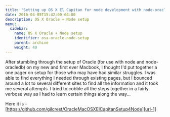 ```yaml
---
title: "Setting up OS X El Capitan for node development with node-oracledb"
date: 2016-04-05T15:42:00-04:00
description: OS X Oracle + Node setup
menu:
  sidebar:
    name: OS X Oracle + Node setup
    identifier: osx-oracle-node-setup
    parent: archive
    weight: 40
---
```


After stumbling through the setup of Oracle (for use with node and node-oracledb) on my new and first ever Macbook, I thought I'd put together a one pager on setup for those who may have had similar struggles. I was able to find everything I needed through existing pages, but I bounced around a lot to several different sites to find all the information and it took me several attempts.  I tried to cobble all the steps together in a fairly verbose way as I had to learn certain things along the way...

Here it is - [https://github.com/gilcrest/OracleMacOSXElCapitanSetup4Node][url-1]

[url-1]: https://github.com/gilcrest/OracleMacOSXElCapitanSetup4Node